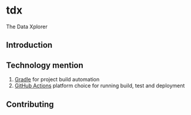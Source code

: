 # tdx
The Data Xplorer

## Introduction

## Technology mention

1. [Gradle](https://gradle.org/guides/#getting-started) for project build automation
2. [GitHub Actions](https://github.com/features/actions) platform choice for running build, test and deployment

## Contributing
